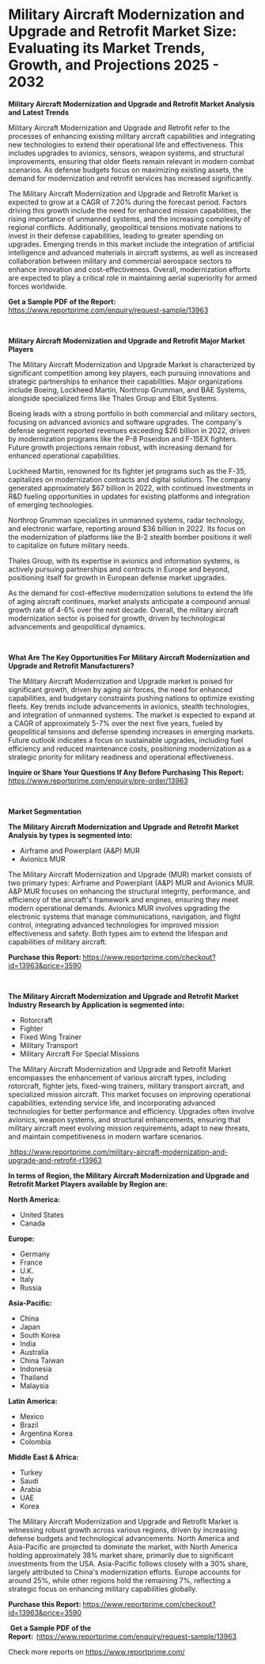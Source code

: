 <p><h1>Military Aircraft Modernization and Upgrade and Retrofit Market Size: Evaluating its Market Trends, Growth, and Projections 2025 - 2032</h1></p><p><strong>Military Aircraft Modernization and Upgrade and Retrofit Market Analysis and Latest Trends</strong></p>
<p><p>Military Aircraft Modernization and Upgrade and Retrofit refer to the processes of enhancing existing military aircraft capabilities and integrating new technologies to extend their operational life and effectiveness. This includes upgrades to avionics, sensors, weapon systems, and structural improvements, ensuring that older fleets remain relevant in modern combat scenarios. As defense budgets focus on maximizing existing assets, the demand for modernization and retrofit services has increased significantly.</p><p>The Military Aircraft Modernization and Upgrade and Retrofit Market is expected to grow at a CAGR of 7.20% during the forecast period. Factors driving this growth include the need for enhanced mission capabilities, the rising importance of unmanned systems, and the increasing complexity of regional conflicts. Additionally, geopolitical tensions motivate nations to invest in their defense capabilities, leading to greater spending on upgrades. Emerging trends in this market include the integration of artificial intelligence and advanced materials in aircraft systems, as well as increased collaboration between military and commercial aerospace sectors to enhance innovation and cost-effectiveness. Overall, modernization efforts are expected to play a critical role in maintaining aerial superiority for armed forces worldwide.</p></p>
<p><strong>Get a Sample PDF of the Report:&nbsp;</strong> <a href="https://www.reportprime.com/enquiry/request-sample/13963?utm_campaign=2887&utm_medium=2&utm_source=Github&utm_content=ia&utm_term=20032025&utm_id=military-aircraft-modernization-and-upgrade-and-retrofit">https://www.reportprime.com/enquiry/request-sample/13963</a></p>
<p>&nbsp;</p>
<p><strong>Military Aircraft Modernization and Upgrade and Retrofit Major Market Players</strong></p>
<p><p>The Military Aircraft Modernization and Upgrade Market is characterized by significant competition among key players, each pursuing innovations and strategic partnerships to enhance their capabilities. Major organizations include Boeing, Lockheed Martin, Northrop Grumman, and BAE Systems, alongside specialized firms like Thales Group and Elbit Systems.</p><p>Boeing leads with a strong portfolio in both commercial and military sectors, focusing on advanced avionics and software upgrades. The company's defense segment reported revenues exceeding $26 billion in 2022, driven by modernization programs like the P-8 Poseidon and F-15EX fighters. Future growth projections remain robust, with increasing demand for enhanced operational capabilities.</p><p>Lockheed Martin, renowned for its fighter jet programs such as the F-35, capitalizes on modernization contracts and digital solutions. The company generated approximately $67 billion in 2022, with continued investments in R&D fueling opportunities in updates for existing platforms and integration of emerging technologies.</p><p>Northrop Grumman specializes in unmanned systems, radar technology, and electronic warfare, reporting around $36 billion in 2022. Its focus on the modernization of platforms like the B-2 stealth bomber positions it well to capitalize on future military needs.</p><p>Thales Group, with its expertise in avionics and information systems, is actively pursuing partnerships and contracts in Europe and beyond, positioning itself for growth in European defense market upgrades.</p><p>As the demand for cost-effective modernization solutions to extend the life of aging aircraft continues, market analysts anticipate a compound annual growth rate of 4-6% over the next decade. Overall, the military aircraft modernization sector is poised for growth, driven by technological advancements and geopolitical dynamics.</p></p>
<p>&nbsp;</p>
<p><strong>What Are The Key Opportunities For Military Aircraft Modernization and Upgrade and Retrofit Manufacturers?</strong></p>
<p><p>The Military Aircraft Modernization and Upgrade market is poised for significant growth, driven by aging air forces, the need for enhanced capabilities, and budgetary constraints pushing nations to optimize existing fleets. Key trends include advancements in avionics, stealth technologies, and integration of unmanned systems. The market is expected to expand at a CAGR of approximately 5-7% over the next five years, fueled by geopolitical tensions and defense spending increases in emerging markets. Future outlook indicates a focus on sustainable upgrades, including fuel efficiency and reduced maintenance costs, positioning modernization as a strategic priority for military readiness and operational effectiveness.</p></p>
<p><strong>Inquire or Share Your Questions If Any Before Purchasing This Report:</strong> <a href="https://www.reportprime.com/enquiry/pre-order/13963?utm_campaign=2887&utm_medium=2&utm_source=Github&utm_content=ia&utm_term=20032025&utm_id=military-aircraft-modernization-and-upgrade-and-retrofit">https://www.reportprime.com/enquiry/pre-order/13963</a></p>
<p>&nbsp;</p>
<p><strong>Market Segmentation</strong></p>
<p><strong>The Military Aircraft Modernization and Upgrade and Retrofit Market Analysis by types is segmented into:</strong></p>
<p><ul><li>Airframe and Powerplant (A&P) MUR</li><li>Avionics MUR</li></ul></p>
<p><p>The Military Aircraft Modernization and Upgrade (MUR) market consists of two primary types: Airframe and Powerplant (A&P) MUR and Avionics MUR. A&P MUR focuses on enhancing the structural integrity, performance, and efficiency of the aircraft's framework and engines, ensuring they meet modern operational demands. Avionics MUR involves upgrading the electronic systems that manage communications, navigation, and flight control, integrating advanced technologies for improved mission effectiveness and safety. Both types aim to extend the lifespan and capabilities of military aircraft.</p></p>
<p><strong>Purchase this Report:&nbsp;</strong><a href="https://www.reportprime.com/checkout?id=13963&price=3590&utm_campaign=2887&utm_medium=2&utm_source=Github&utm_content=ia&utm_term=20032025&utm_id=military-aircraft-modernization-and-upgrade-and-retrofit">https://www.reportprime.com/checkout?id=13963&price=3590</a></p>
<p>&nbsp;</p>
<p><strong>The Military Aircraft Modernization and Upgrade and Retrofit Market Industry Research by Application is segmented into:</strong></p>
<p><ul><li>Rotorcraft</li><li>Fighter</li><li>Fixed Wing Trainer</li><li>Military Transport</li><li>Military Aircraft For Special Missions</li></ul></p>
<p><p>The Military Aircraft Modernization and Upgrade and Retrofit Market encompasses the enhancement of various aircraft types, including rotorcraft, fighter jets, fixed-wing trainers, military transport aircraft, and specialized mission aircraft. This market focuses on improving operational capabilities, extending service life, and incorporating advanced technologies for better performance and efficiency. Upgrades often involve avionics, weapon systems, and structural enhancements, ensuring that military aircraft meet evolving mission requirements, adapt to new threats, and maintain competitiveness in modern warfare scenarios.</p></p>
<p><a href="https://www.reportprime.com/military-aircraft-modernization-and-upgrade-and-retrofit-r13963?utm_campaign=2887&utm_medium=2&utm_source=Github&utm_content=ia&utm_term=20032025&utm_id=military-aircraft-modernization-and-upgrade-and-retrofit">&nbsp;https://www.reportprime.com/military-aircraft-modernization-and-upgrade-and-retrofit-r13963</a></p>
<p><strong>In terms of Region, the Military Aircraft Modernization and Upgrade and Retrofit Market Players available by Region are:</strong></p>
<p>
    <p> <strong> North America: </strong>
        <ul>
            <li>United States</li>
            <li>Canada</li>
        </ul>
        </p> 
    <p> <strong> Europe: </strong>
        <ul>
            <li>Germany</li>
            <li>France</li>
            <li>U.K.</li>
            <li>Italy</li>
            <li>Russia</li>
        </ul>
        </p> 
    <p> <strong> Asia-Pacific: </strong>
        <ul>
            <li>China</li>
            <li>Japan</li>
            <li>South Korea</li>
            <li>India</li>
            <li>Australia</li>
            <li>China Taiwan</li>
            <li>Indonesia</li>
            <li>Thailand</li>
            <li>Malaysia</li>
        </ul>
        </p> 
    <p> <strong> Latin America: </strong>
        <ul>
            <li>Mexico</li>
            <li>Brazil</li>
            <li>Argentina Korea</li>
            <li>Colombia</li>
        </ul>
        </p> 
    <p> <strong> Middle East & Africa: </strong>
        <ul>
            <li>Turkey</li>
            <li>Saudi</li>
            <li>Arabia</li>
            <li>UAE</li>
            <li>Korea</li>
        </ul>
    </p>
    </p>
<p><p>The Military Aircraft Modernization and Upgrade and Retrofit Market is witnessing robust growth across various regions, driven by increasing defense budgets and technological advancements. North America and Asia-Pacific are projected to dominate the market, with North America holding approximately 38% market share, primarily due to significant investments from the USA. Asia-Pacific follows closely with a 30% share, largely attributed to China's modernization efforts. Europe accounts for around 25%, while other regions hold the remaining 7%, reflecting a strategic focus on enhancing military capabilities globally.</p></p>
<p><strong>Purchase this Report: </strong><a href="https://www.reportprime.com/checkout?id=13963&price=3590&utm_campaign=2887&utm_medium=2&utm_source=Github&utm_content=ia&utm_term=20032025&utm_id=military-aircraft-modernization-and-upgrade-and-retrofit">https://www.reportprime.com/checkout?id=13963&price=3590</a></p>
<p>&nbsp;<strong>Get a Sample PDF of the Report:&nbsp;&nbsp;</strong><a href="https://www.reportprime.com/enquiry/request-sample/13963?utm_campaign=2887&utm_medium=2&utm_source=Github&utm_content=ia&utm_term=20032025&utm_id=military-aircraft-modernization-and-upgrade-and-retrofit">https://www.reportprime.com/enquiry/request-sample/13963</a></p>
<p><strong></strong></p>
<p>Check more reports on <a href="https://www.reportprime.com/?utm_campaign=2887&utm_medium=2&utm_source=Github&utm_content=ia&utm_term=20032025&utm_id=military-aircraft-modernization-and-upgrade-and-retrofit">https://www.reportprime.com/</a></p>